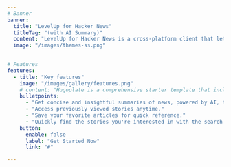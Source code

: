 ```yaml
---
# Banner
banner:
  title: "LevelUp for Hacker News"
  titleTag: "(with AI Summary)"
  content: "LevelUp for Hacker News is a cross-platform client that lets you browse the latest news, stories, and comments with ease and features AI-generated news summaries to help you stay informed quickly. Available on both Android and iOS, it’s built with React Native."
  image: "/images/themes-ss.png"
  

# Features
features:
  - title: "Key features"
    image: "/images/gallery/features.png"
    # content: "Hugoplate is a comprehensive starter template that includes everything you need to get started with your Hugo project. What's Included in Hugoplate"
    bulletpoints:
      - "Get concise and insightful summaries of news, powered by AI, to quickly catch up on the latest news."
      - "Access previously viewed stories anytime."
      - "Save your favorite articles for quick reference."
      - "Quickly find the stories you're interested in with the search feature."
    button:
      enable: false
      label: "Get Started Now"
      link: "#"

---
```

